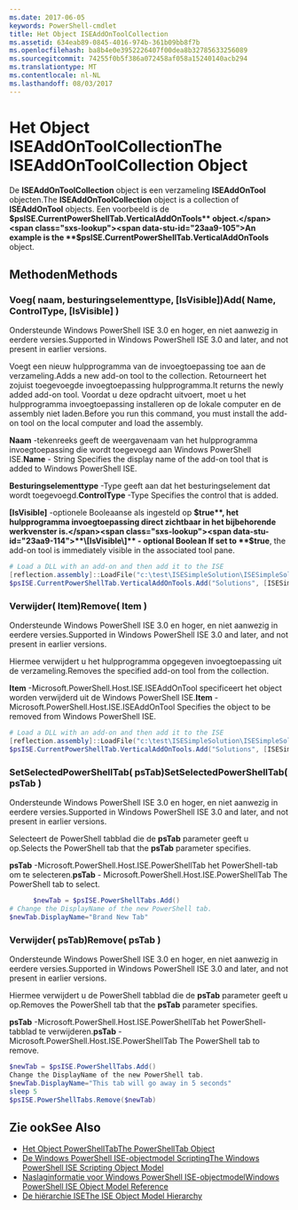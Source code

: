 ```yaml
---
ms.date: 2017-06-05
keywords: PowerShell-cmdlet
title: Het Object ISEAddOnToolCollection
ms.assetid: 634eab89-0845-4016-974b-361b09bb8f7b
ms.openlocfilehash: ba8b4e0e3952226407f00dea8b32785633256089
ms.sourcegitcommit: 74255f0b5f386a072458af058a15240140acb294
ms.translationtype: MT
ms.contentlocale: nl-NL
ms.lasthandoff: 08/03/2017
---
```

# <a name="the-iseaddontoolcollection-object"></a><span data-ttu-id="23aa9-103">Het Object ISEAddOnToolCollection</span><span class="sxs-lookup"><span data-stu-id="23aa9-103">The ISEAddOnToolCollection Object</span></span>
  <span data-ttu-id="23aa9-104">De **ISEAddOnToolCollection** object is een verzameling **ISEAddOnTool** objecten.</span><span class="sxs-lookup"><span data-stu-id="23aa9-104">The **ISEAddOnToolCollection** object is a collection of **ISEAddOnTool** objects.</span></span> <span data-ttu-id="23aa9-105">Een voorbeeld is de **$psISE.CurrentPowerShellTab.VerticalAddOnTools** object.</span><span class="sxs-lookup"><span data-stu-id="23aa9-105">An example is the **$psISE.CurrentPowerShellTab.VerticalAddOnTools** object.</span></span>

## <a name="methods"></a><span data-ttu-id="23aa9-106">Methoden</span><span class="sxs-lookup"><span data-stu-id="23aa9-106">Methods</span></span>

### <a name="add-name-controltype-isvisible-"></a><span data-ttu-id="23aa9-107">Voeg\( naam, besturingselementtype, \[IsVisible\]\)</span><span class="sxs-lookup"><span data-stu-id="23aa9-107">Add\( Name, ControlType, \[IsVisible\] \)</span></span>
  <span data-ttu-id="23aa9-108">Ondersteunde Windows PowerShell ISE 3.0 en hoger, en niet aanwezig in eerdere versies.</span><span class="sxs-lookup"><span data-stu-id="23aa9-108">Supported in Windows PowerShell ISE 3.0 and later, and not present in earlier versions.</span></span> 

 <span data-ttu-id="23aa9-109">Voegt een nieuw hulpprogramma van de invoegtoepassing toe aan de verzameling.</span><span class="sxs-lookup"><span data-stu-id="23aa9-109">Adds a new add-on tool to the collection.</span></span> <span data-ttu-id="23aa9-110">Retourneert het zojuist toegevoegde invoegtoepassing hulpprogramma.</span><span class="sxs-lookup"><span data-stu-id="23aa9-110">It returns the newly added add-on tool.</span></span> <span data-ttu-id="23aa9-111">Voordat u deze opdracht uitvoert, moet u het hulpprogramma invoegtoepassing installeren op de lokale computer en de assembly niet laden.</span><span class="sxs-lookup"><span data-stu-id="23aa9-111">Before you run this command, you must install the add-on tool on the local computer and load the assembly.</span></span>

 <span data-ttu-id="23aa9-112">**Naam** -tekenreeks geeft de weergavenaam van het hulpprogramma invoegtoepassing die wordt toegevoegd aan Windows PowerShell ISE.</span><span class="sxs-lookup"><span data-stu-id="23aa9-112">**Name** - String Specifies the display name of the add-on tool that is added to Windows PowerShell ISE.</span></span>

 <span data-ttu-id="23aa9-113">**Besturingselementtype** -Type geeft aan dat het besturingselement dat wordt toegevoegd.</span><span class="sxs-lookup"><span data-stu-id="23aa9-113">**ControlType** -Type Specifies the control that is added.</span></span>

 <span data-ttu-id="23aa9-114">**\[IsVisible\]**  -optionele Booleaanse als ingesteld op **$true**, het hulpprogramma invoegtoepassing direct zichtbaar in het bijbehorende werkvenster is.</span><span class="sxs-lookup"><span data-stu-id="23aa9-114">**\[IsVisible\]** - optional Boolean If set to **$true**, the add-on tool is immediately visible in the associated tool pane.</span></span>

```powershell
# Load a DLL with an add-on and then add it to the ISE
[reflection.assembly]::LoadFile("c:\test\ISESimpleSolution\ISESimpleSolution.dll")
$psISE.CurrentPowerShellTab.VerticalAddOnTools.Add("Solutions", [ISESimpleSolution.Solution], $true)
```

### <a name="remove-item-"></a><span data-ttu-id="23aa9-115">Verwijder\( Item\)</span><span class="sxs-lookup"><span data-stu-id="23aa9-115">Remove\( Item \)</span></span>
  <span data-ttu-id="23aa9-116">Ondersteunde Windows PowerShell ISE 3.0 en hoger, en niet aanwezig in eerdere versies.</span><span class="sxs-lookup"><span data-stu-id="23aa9-116">Supported in Windows PowerShell ISE 3.0 and later, and not present in earlier versions.</span></span> 

 <span data-ttu-id="23aa9-117">Hiermee verwijdert u het hulpprogramma opgegeven invoegtoepassing uit de verzameling.</span><span class="sxs-lookup"><span data-stu-id="23aa9-117">Removes the specified add-on tool from the collection.</span></span>

 <span data-ttu-id="23aa9-118">**Item** -Microsoft.PowerShell.Host.ISE.ISEAddOnTool specificeert het object worden verwijderd uit de Windows PowerShell ISE.</span><span class="sxs-lookup"><span data-stu-id="23aa9-118">**Item** - Microsoft.PowerShell.Host.ISE.ISEAddOnTool Specifies the object to be removed from Windows PowerShell ISE.</span></span>

```powershell
# Load a DLL with an add-on and then add it to the ISE
[reflection.assembly]::LoadFile("c:\test\ISESimpleSolution\ISESimpleSolution.dll")
$psISE.CurrentPowerShellTab.VerticalAddOnTools.Add("Solutions", [ISESimpleSolution.Solution], $true)
```

### <a name="setselectedpowershelltab-pstab-"></a><span data-ttu-id="23aa9-119">SetSelectedPowerShellTab\( psTab\)</span><span class="sxs-lookup"><span data-stu-id="23aa9-119">SetSelectedPowerShellTab\( psTab \)</span></span>
  <span data-ttu-id="23aa9-120">Ondersteunde Windows PowerShell ISE 3.0 en hoger, en niet aanwezig in eerdere versies.</span><span class="sxs-lookup"><span data-stu-id="23aa9-120">Supported in Windows PowerShell ISE 3.0 and later, and not present in earlier versions.</span></span> 

 <span data-ttu-id="23aa9-121">Selecteert de PowerShell tabblad die de **psTab** parameter geeft u op.</span><span class="sxs-lookup"><span data-stu-id="23aa9-121">Selects the PowerShell tab that the **psTab** parameter specifies.</span></span>

 <span data-ttu-id="23aa9-122">**psTab** -Microsoft.PowerShell.Host.ISE.PowerShellTab het PowerShell-tab om te selecteren.</span><span class="sxs-lookup"><span data-stu-id="23aa9-122">**psTab** - Microsoft.PowerShell.Host.ISE.PowerShellTab The PowerShell tab to select.</span></span>

```powershell
      $newTab = $psISE.PowerShellTabs.Add()
# Change the DisplayName of the new PowerShell tab. 
$newTab.DisplayName="Brand New Tab"
```

### <a name="remove-pstab-"></a><span data-ttu-id="23aa9-123">Verwijder\( psTab\)</span><span class="sxs-lookup"><span data-stu-id="23aa9-123">Remove\( psTab \)</span></span>
  <span data-ttu-id="23aa9-124">Ondersteunde Windows PowerShell ISE 3.0 en hoger, en niet aanwezig in eerdere versies.</span><span class="sxs-lookup"><span data-stu-id="23aa9-124">Supported in Windows PowerShell ISE 3.0 and later, and not present in earlier versions.</span></span> 

 <span data-ttu-id="23aa9-125">Hiermee verwijdert u de PowerShell tabblad die de **psTab** parameter geeft u op.</span><span class="sxs-lookup"><span data-stu-id="23aa9-125">Removes the PowerShell tab that the **psTab** parameter specifies.</span></span>

 <span data-ttu-id="23aa9-126">**psTab** -Microsoft.PowerShell.Host.ISE.PowerShellTab het PowerShell-tabblad te verwijderen.</span><span class="sxs-lookup"><span data-stu-id="23aa9-126">**psTab** - Microsoft.PowerShell.Host.ISE.PowerShellTab The PowerShell tab to remove.</span></span>

```powershell
$newTab = $psISE.PowerShellTabs.Add()
Change the DisplayName of the new PowerShell tab. 
$newTab.DisplayName="This tab will go away in 5 seconds" 
sleep 5 
$psISE.PowerShellTabs.Remove($newTab)
```

## <a name="see-also"></a><span data-ttu-id="23aa9-127">Zie ook</span><span class="sxs-lookup"><span data-stu-id="23aa9-127">See Also</span></span>
- [<span data-ttu-id="23aa9-128">Het Object PowerShellTab</span><span class="sxs-lookup"><span data-stu-id="23aa9-128">The PowerShellTab Object</span></span>](The-PowerShellTab-Object.md) 
- [<span data-ttu-id="23aa9-129">De Windows PowerShell ISE-objectmodel Scripting</span><span class="sxs-lookup"><span data-stu-id="23aa9-129">The Windows PowerShell ISE Scripting Object Model</span></span>](The-Windows-PowerShell-ISE-Scripting-Object-Model.md) 
- [<span data-ttu-id="23aa9-130">Naslaginformatie voor Windows PowerShell ISE-objectmodel</span><span class="sxs-lookup"><span data-stu-id="23aa9-130">Windows PowerShell ISE Object Model Reference</span></span>](Windows-PowerShell-ISE-Object-Model-Reference.md) 
- [<span data-ttu-id="23aa9-131">De hiërarchie ISE</span><span class="sxs-lookup"><span data-stu-id="23aa9-131">The ISE Object Model Hierarchy</span></span>](The-ISE-Object-Model-Hierarchy.md)

  
